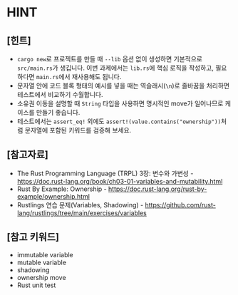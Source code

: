 # HINT

## [힌트]
- `cargo new`로 프로젝트를 만들 때 `--lib` 옵션 없이 생성하면 기본적으로 `src/main.rs`가 생깁니다. 이번 과제에서는 `lib.rs`에 핵심 로직을 작성하고, 필요하다면 `main.rs`에서 재사용해도 됩니다.
- 문자열 안에 코드 블록 형태의 예시를 넣을 때는 역슬래시(`\n`)로 줄바꿈을 처리하면 테스트에서 비교하기 수월합니다.
- 소유권 이동을 설명할 때 `String` 타입을 사용하면 명시적인 move가 일어나므로 케이스를 만들기 좋습니다.
- 테스트에서는 `assert_eq!` 외에도 `assert!(value.contains("ownership"))`처럼 문자열에 포함된 키워드를 검증해 보세요.

## [참고자료]
- The Rust Programming Language (TRPL) 3장: 변수와 가변성 - https://doc.rust-lang.org/book/ch03-01-variables-and-mutability.html
- Rust By Example: Ownership - https://doc.rust-lang.org/rust-by-example/ownership.html
- Rustlings 연습 문제(Variables, Shadowing) - https://github.com/rust-lang/rustlings/tree/main/exercises/variables

## [참고 키워드]
- immutable variable
- mutable variable
- shadowing
- ownership move
- Rust unit test
